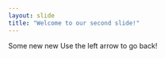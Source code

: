 ```yaml
---
layout: slide
title: "Welcome to our second slide!"
---
```

Some new new
Use the left arrow to go back!

